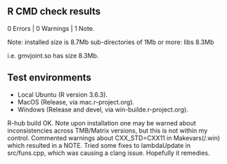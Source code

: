## R CMD check results
0 Errors | 0 Warnings | 1 Note.

Note: 
   installed size is  8.7Mb
   sub-directories of 1Mb or more:
     libs   8.3Mb

i.e. gmvjoint.so has size 8.3Mb.

## Test environments 

* Local Ubuntu (R version 3.6.3).
* MacOS (Release, via mac.r-project.org).
* Windows (Release and devel, via win-builde.r-project.org).

R-hub build OK.
Note upon installation one may be warned about inconsistencies across TMB/Matrix versions, but this
is not within my control.
Commented warnings about CXX_STD=CXX11 in Makevars(/.win) which resulted in a NOTE. 
Tried some fixes to lambdaUpdate in src/funs.cpp, which was causing a clang issue. Hopefully it remedies.
